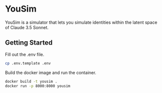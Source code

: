 # YouSim

YouSim is a simulator that lets you simulate identities within the latent space
of Claude 3.5 Sonnet.

## Getting Started

Fill out the .env file.
```bash
cp .env.template .env
```

Build the docker image and run the container.
```bash
docker build -t yousim .
docker run -p 8000:8000 yousim
```